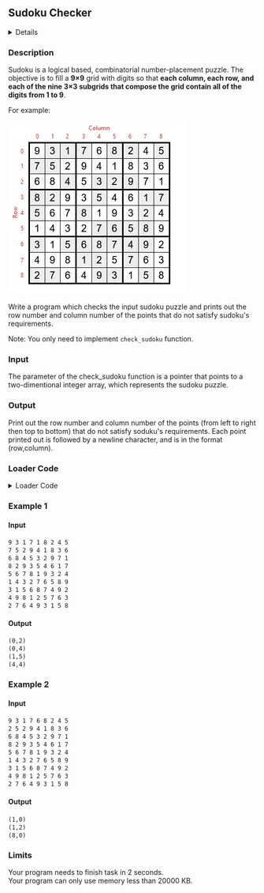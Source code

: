## Sudoku Checker
<details>
<summary>Details</summary>

Level: Medium  
Tags: Array, Loop, If/else, Pointers, Recursive  
Problem ID: [7KP_2qzRT-FC](https://ckj.imslab.org/#/problems/7KP_2qzRT-FC)  
</details>

### Description
Sudoku is a logical based, combinatorial number-placement puzzle. The objective is to fill a **9×9** grid with digits so that **each column, each row, and each of the nine 3×3 subgrids that compose the grid contain all of the digits from 1 to 9**.

For example:

![Image](img/Image)



Write a program which checks the input sudoku puzzle and prints out the row number and column number of the points that do not satisfy sudoku's requirements.

Note: You only need to implement `check_sudoku` function.


### Input
The parameter of the check_sudoku function is a pointer that points to a two-dimentional integer array, which represents the sudoku puzzle.
### Output
Print out the row number and column number of the points (from left to right then top to bottom) that do not satisfy soduku's requirements. Each point printed out is followed by a newline character, and is in the format (row,column).

### Loader Code
<details>
<summary>Loader Code</summary>

```c
#include <stdio.h>
#define NUM 9

void check_sudoku(int (*grid_p)[NUM]);

int main(void){
    int grid[NUM][NUM]; // sudoku puzzle
    for(int i = 0; i < NUM; ++i){
        for(int j = 0; j < NUM; ++j){
            scanf("%d", &grid[i][j]);
        }
    }
    check_sudoku(grid);
    return 0;
}
```
</details>


### Example 1
#### Input
```
9 3 1 7 1 8 2 4 5
7 5 2 9 4 1 8 3 6
6 8 4 5 3 2 9 7 1
8 2 9 3 5 4 6 1 7
5 6 7 8 1 9 3 2 4
1 4 3 2 7 6 5 8 9
3 1 5 6 8 7 4 9 2
4 9 8 1 2 5 7 6 3
2 7 6 4 9 3 1 5 8

```
#### Output
```
(0,2)
(0,4)
(1,5)
(4,4)

```

### Example 2
#### Input
```
9 3 1 7 6 8 2 4 5
2 5 2 9 4 1 8 3 6
6 8 4 5 3 2 9 7 1
8 2 9 3 5 4 6 1 7
5 6 7 8 1 9 3 2 4
1 4 3 2 7 6 5 8 9
3 1 5 6 8 7 4 9 2
4 9 8 1 2 5 7 6 3
2 7 6 4 9 3 1 5 8

```
#### Output
```
(1,0)
(1,2)
(8,0)

```

### Limits
Your program needs to finish task in 2 seconds.  
Your program can only use memory less than 20000 KB.  
